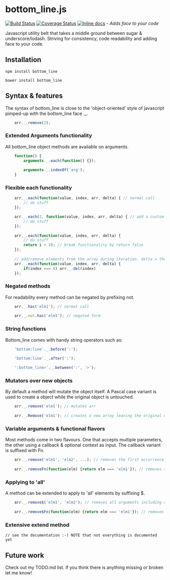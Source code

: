 # bottom_line.js
[![Build Status](https://travis-ci.org/unnoon/bottom_line.svg?branch=dev)](http://inch-ci.org/github/unnoon/bottom_line)
[![Coverage Status](https://coveralls.io/repos/github/unnoon/bottom_line/badge.svg?branch=master)](https://coveralls.io/github/unnoon/bottom_line?branch=master)
[![Inline docs](http://inch-ci.org/github/unnoon/bottom_line.svg?branch=dev)](http://inch-ci.org/github/unnoon/bottom_line)
_- Adds face to your code_

Javascript utility belt that takes a middle ground between sugar & underscore/lodash. Striving for consistency, code readability and adding face to your code.

## Installation

    npm install bottom_line
     
    bower install bottom_line

## Syntax & features

The syntax of bottom\_line is close to the 'object-oriented' style of javascript pimped-up with the bottom\_line face .\_.
```javascript
    arr._.remove(2);
```
### Extended Arguments functionality 

All bottom_line object methods are available on arguments.
```javascript
    function() {
        arguments._.each(function() {});       
           
        arguments._.indexOf('arg');   
    }       
```
### Flexible each functionality
```javascript
    arr._.each(function(value, index, arr, delta) { // normal call
        // do stuff
    }); 

    arr._.each(2, function(value, index, arr, delta) { // add a custom step
        // do stuff    
    }); 
    
    arr._.each(function(value, index, arr, delta) {
        // do stuff
        return i < 10; // break functionality by return false
    });  
    
    // add/remove elements from the array during iteration. delta = the difference in length
    arr._.each(function(value, index, arr, delta) {  
        if(index === 4) arr._.del(index)
    });  
```    
### Negated methods

For readability every method can be negated by prefixing not.
```javascript
    arr._.has('elm1'); // normal call
    
    arr._.not.has('elm1'); // negated form
```        
### String functions

Bottom_line comes with handy string operators such as:
```javascript
    'bottom:line'._.before(':');

    'bottom:line'._.after(':');
    
    ':bottom_line>'._.between(':', '>');    
```        
### Mutators over new objects

By default a method will mutate the object itself. A Pascal case variant is used to create a object while the original object is untouched.
```javascript
    arr._.remove('elm1'); // mutates arr  
          
    arr._.Remove('elm1'); // creates a new array leaving the original untouched          
```
### Variable arguments & functional flavors

Most methods come in two flavours. One that accepts multiple parameters, the other using a callback & optional context as input. The callback variant is suffixed with Fn.
```javascript
    arr._.remove('elm1', 'elm2', ...); // removes the first occurrence for each parameter
    
    arr._.removeFn(function(elm) {return elm === 'elm1'}); // removes an element matched by the function
```
### Applying to 'all'

A method can be extended to apply to 'all' elements by suffixing $.
```javascript
    arr._.remove$('elm1', 'elm2'); // removes all arguments including duplicates
    
    arr._.remove$Fn(function(elm) {return elm === 'elm1'}); // removes all elements matched by the function
```
### Extensive extend method

    // see the documentation :-) NOTE that not everything is documented yet    

## Future work

Check out my TODO.md list.
If you think there is anything missing or broken let me know!
